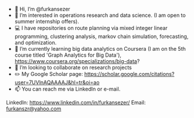 - 👋 Hi, I’m @furkansezer
- 👀 I’m interested in operations research and data science. (I am open to summer internship offers).
- :computer: I have repositories on route planning via mixed integer linear programming, clustering analysis, markov chain simulation, forecasting, and optimization. 
- 🌱 I’m currently learning big data analytics on Coursera (I am on the 5th course titled 'Graph Analytics for Big Data'), https://www.coursera.org/specializations/big-data?
- 💞️ I’m looking to collaborate on research projects
- :pencil2: My Google Scholar page: https://scholar.google.com/citations?user=7UVlnAQAAAAJ&hl=tr&oi=ao
- 📫 You can reach me via LinkedIn or e-mail.

LinkedIn: https://www.linkedin.com/in/furkansezer/
Email: furkanszr@yahoo.com


<!---
furkansezer/furkansezer is a ✨ special ✨ repository because its `README.md` (this file) appears on your GitHub profile.
You can click the Preview link to take a look at your changes.
--->
